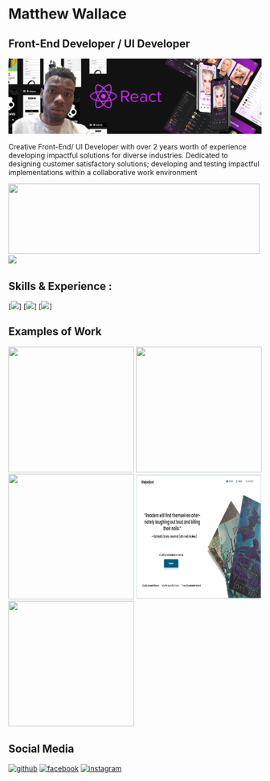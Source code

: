 
<h1 font-size='200px'> Matthew Wallace </h1>

## Front-End Developer / UI Developer
![Front-End Developer / UI Developer](https://github.com/matthewowallace/matthewowallace/blob/main/git%20cover.png)

Creative Front-End/ UI Developer with over 2 years worth of experience developing impactful solutions for diverse industries. Dedicated to designing customer satisfactory solutions; developing and testing impactful implementations within a collaborative work environment

<span>
 <img src='https://i.pinimg.com/originals/3a/57/52/3a5752e99cb6915a1f3b8bad68b3582a.gif' width='500px' height="140"/>  <img      src='https://raw.githubusercontent.com/innng/innng/master/assets/kyubey.gif' width='150px'/> 
 </span>

## Skills & Experience : 
[<img src="https://img.shields.io/badge/Figma-F24E1E?style=for-the-badge&logo=figma&logoColor=white"/>]
[<img src="https://img.shields.io/badge/Framer-black?style=for-the-badge&logo=framer&logoColor=blue"/>]
[<img src="https://img.shields.io/badge/React-20232A?style=for-the-badge&logo=react&logoColor=61DAFB"/>]

## Examples of Work

<span>

<img src="https://mir-s3-cdn-cf.behance.net/projects/404/c15fcd145667281.Y3JvcCwxMjU1LDk4MiwxMjcsMA.png" width="250" height="250"/>
  
<img src="https://github.com/matthewowallace/matthewowallace/blob/main/10.png" width="250" height="250"/>
  
<img src="https://github.com/matthewowallace/matthewowallace/blob/main/5.png" width="250" height="250" />

 <img src="https://github.com/matthewowallace/matthewowallace/blob/main/1.png" width="250" height="250" />
  
<img src="https://mir-s3-cdn-cf.behance.net/projects/404/180142109341859.5fd17e9472717.jpg" width="250" height="250" />
<span/>

 ## Social Media
  
 <div/> 
  
[<img src='https://img.shields.io/badge/GitHub-100000?style=for-the-badge&logo=github&logoColor=white' alt='github' height='40' color='#FF00FF'>](https://github.com/matthewowallace)  [<img src='https://img.shields.io/badge/Facebook-1877F2?style=for-the-badge&logo=facebook&logoColor=white' alt='facebook' height='40' color='#FF00FF'>](https://www.facebook.com/MatthewWallace)  [<img src='https://img.shields.io/badge/Instagram-E4405F?style=for-the-badge&logo=instagram&logoColor=white' alt='instagram' height='40' color='#FF00FF'>](https://www.instagram.com/matthewowallace/)  
